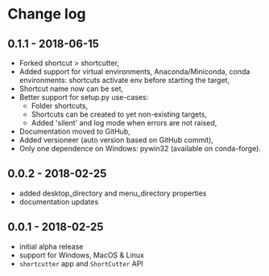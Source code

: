 Change log
==========

## 0.1.1 - 2018-06-15

* Forked shortcut > shortcutter,
* Added support for virtual environments, Anaconda/Miniconda, conda environments: shortcuts activate env before starting the target,
* Shortcut name now can be set,
* Better support for setup.py use-cases:
  * Folder shortcuts,
  * Shortcuts can be created to yet non-existing targets,
  * Added 'silent' and log mode when errors are not raised, 
* Documentation moved to GitHub,
* Added versioneer (auto version based on GitHub commit),
* Only one dependence on Windows: pywin32 (available on conda-forge).


## 0.0.2 - 2018-02-25

* added desktop_directory and menu_directory properties
* documentation updates


## 0.0.1 - 2018-02-25

* initial alpha release
* support for Windows, MacOS & Linux
* `shortcutter` app and `ShortCutter` API
